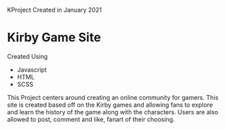 KProject Created in January 2021
<h1> Kirby Game Site </h1>



<p>Created Using<p>

<ul>
  <li>Javascript</li>
  <li> HTML </li>
  <li> SCSS </li>
</ul>

<p> This Project centers around  creating an online community for gamers. This site is created based off on the Kirby games and allowing fans to explore and learn the history of the game along with the characters. 
 Users are also allowed to post, comment and like, fanart of their choosing. </p>
